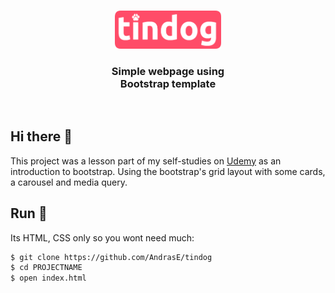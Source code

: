 <br>
<p align="center">
  <a href="https://andrase.github.io/tindog/" target="_blank" rel="noopener noreferrer">
  <img src="https://github.com/AndrasE/raw-readme/blob/main/tindog-readme-img.png?raw=true" width="170">
  </a>
</p>
<h3 align="center">
  Simple webpage using
  <br>
  Bootstrap template
</h3>

<br>

## Hi there 👋

This project was a lesson part of my self-studies on <a href="https://www.udemy.com/course/the-complete-web-development-bootcamp" target="_blank" rel="noopener noreferrer">Udemy</a> as an introduction to bootstrap. Using the bootstrap's grid layout with some cards, a carousel and media query. 

## Run 🚀
Its HTML, CSS only so you wont need much:

```sh
$ git clone https://github.com/AndrasE/tindog
$ cd PROJECTNAME
$ open index.html
```
